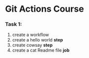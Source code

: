 # Git Actions Course
### Task 1: 
1. create a workflow 
2. create a hello world **step** 
3. create cowsay **step** 
4. create a cat Readme file **job**